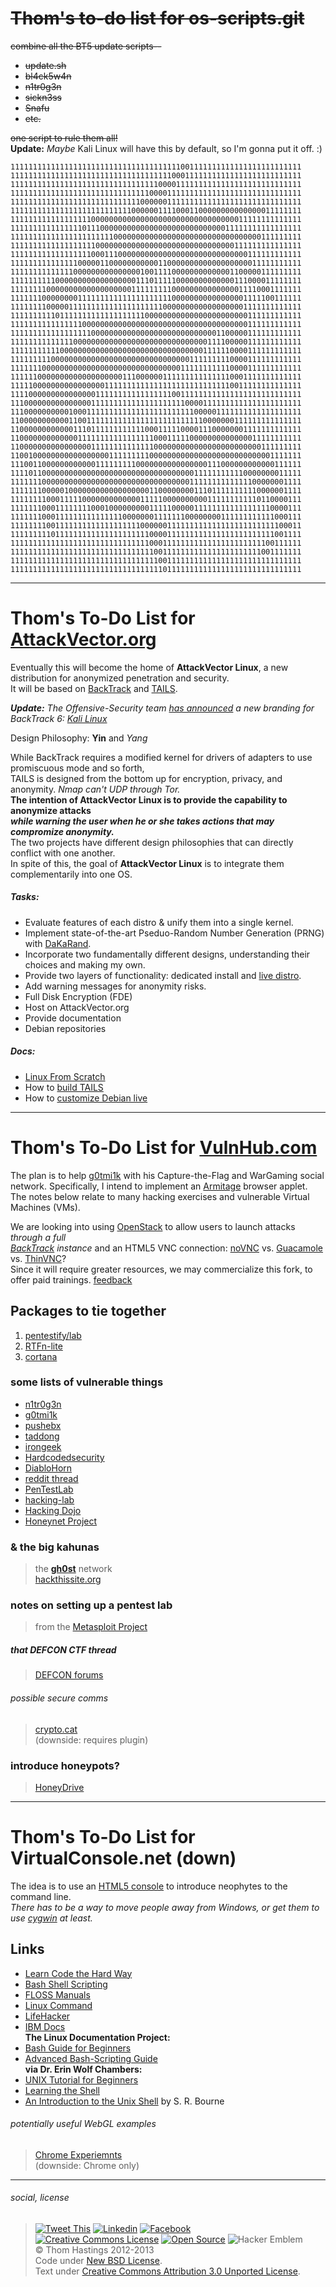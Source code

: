 ~~Thom's to-do list for os-scripts.git~~
========================================
~~combine all the BT5 update scripts--~~  
* ~~update.sh~~
* ~~bl4ck5w4n~~
* ~~n1tr0g3n~~
* ~~sickn3ss~~
* ~~Snafu~~
* ~~etc.~~  

~~one script to rule them all!~~  
**Update:** _Maybe_ Kali Linux will have this by default, so I'm gonna put it off. :)

    11111111111111111111111111111111111111001111111111111111111111111
    11111111111111111111111111111111111100011111111111111111111111111
    11111111111111111111111111111111100001111111111111111111111111111
    11111111111111111111111111111110000111111111111111111111111111111
    11111111111111111111111111111000000111111111111111111111111111111
    11111111111111111111111111100000011110001100000000000000011111111
    11111111111111111100000000000000000000000000000000011111111111111
    11111111111111110111000000000000000000000000000011111111111111111
    11111111111111111111111000000000000000000000000000000000111111111
    11111111111111111110000000000000000000000000000000111111111111111
    11111111111111111100011100000000000000000000000000000111111111111
    11111111111111100000110000000000011000000000000000000011111111111
    11111111111111000000000000000100111100000000000001100000111111111
    11111111110000000000000000001110111110000000000000111000011111111
    11111111000000000000000000011111111100000000000000011110001111111
    11111110000000011111111111111111111100000000000000001111100111111
    11111111000001111111111111111111110000000000000000001111111111111
    11111111110111111111111111111100000000000000000000000111111111111
    11111111111111110000000000000000000000000000000000000111111111111
    11111111111111111100000000000000000000000000001100000111111111111
    11111111111111000000000000000000000000000000111100000111111111111
    11111111111000000000000000000000000000000001111110000111111111111
    11111111100000000000000000000000000000001111111110000111111111111
    11111110000000000000000000000000000000111111111110000111111111111
    11111100000000000000000001110000001111111111111110001111111111111
    11111000000000000000011111111111111111111111111110011111111111111
    11110000000000000001111111111111111100111111111111111111111111111
    11100000000000000011111111111111111111100001111111111111111111111
    11100000000001000111111111111111111111111000001111111111111111111
    11000000000001100111111111111111111111111110000000111111111111111
    11000000000000111011111111111100011111000011100000001111111111111
    11000000000000011111111111111111000111110000000000000011111111111
    11000000000000000011111111111111000000000000000000000000111111111
    11001000000000000000001111111110000000000000000000000000001111111
    11100110000000000001111111110000000000000000111000000000000111111
    11110110000000000000000000000000000000000111111111110000000011111
    11111110000000000000000000000000000000001111111111111100000001111
    11111110000010000000000000000001100000000111011111111110000001111
    11111111000111110000000000000111110000000000111111111110110000111
    11111110001111111100010000000001111100000111111111111111110000111
    11111110001111111111111110000000111111100000000111111111111000111
    11111111001111111111111111111000000111111111111111111111111100011
    11111111101111111111111111111110000111111111111111111111111001111
    11111111111111111111111111111110001111111111111111111111100111111
    11111111111111111111111111111111001111111111111111111111001111111
    11111111111111111111111111111111100111111111111111111111111111111
    11111111111111111111111111111111110111111111111111111111111111111

--------------------------------------
Thom's To-Do List for [AttackVector.org](http://attackvector.org)
======================================
Eventually this will become the home of **AttackVector Linux**, a new distribution for anonymized penetration and security.  
It will be based on [BackTrack](http://www.backtrack-linux.org) and [TAILS](https://tails.boum.org).

_**Update:** The Offensive-Security team [has announced](http://www.offensive-security.com/offsec/backtrack-reborn-kali-linux/)
a new branding for BackTrack 6: [Kali Linux](http://www.backtrack-linux.org/backtrack/kali-a-teaser-into-the-future/)_

Design Philosophy: **Yin** and _Yang_  

While BackTrack requires a modified kernel for drivers of adapters to use promiscuous mode and so forth,  
TAILS is designed from the bottom up for encryption, privacy, and anonymity. _Nmap can't UDP through Tor._  
**The intention of AttackVector Linux is to provide the capability to anonymize attacks  
_while warning the user when he or she takes actions that may compromize anonymity._**  
The two projects have different design philosophies that can directly conflict with one another.  
In spite of this, the goal of **AttackVector Linux** is to integrate them complementarily into one OS.

##### Tasks:
* Evaluate features of each distro & unify them into a single kernel.
* Implement state-of-the-art Pseduo-Random Number Generation (PRNG) with [DaKaRand](http://dankaminsky.com/2012/08/15/dakarand/).
* Incorporate two fundamentally different designs, understanding their choices and making my own.
* Provide two layers of functionality: dedicated install and [live distro](http://www.irongeek.com/i.php?page=videos/portable-boot-devices-usb-cd-dvd).
* Add warning messages for anonymity risks.
* Full Disk Encryption (FDE)
* Host on AttackVector.org
* Provide documentation
* Debian repositories

##### Docs:
* [Linux From Scratch](http://www.linuxfromscratch.org)
* How to [build TAILS](https://tails.boum.org/contribute/build/)
* How to [customize Debian live](http://live.debian.net/manual/current/html/live-manual/customizing-contents.en.html)

---------------------------------
Thom's To-Do List for [VulnHub.com](http://vulnhub.com)
=================================
The plan is to help [g0tmi1k](http://g0tmi1k.blogspot.com) with his Capture-the-Flag and WarGaming social network.
Specifically, I intend to implement an [Armitage](http://fastandeasyhacking.com) browser applet.
The notes below relate to many hacking exercises and vulnerable Virtual Machines (VMs).

We are looking into using [OpenStack](http://www.openstack.org) to allow users to launch attacks _through a full  
[BackTrack](http://www.backtrack-linux.org) instance_ and an HTML5 VNC connection: [noVNC](http://kanaka.github.com/noVNC) vs. [Guacamole](http://guac-dev.org) vs. [ThinVNC](http://www.cybelesoft.com/thinvnc)?  
Since it will require greater resources, we may commercialize this fork, to offer paid trainings. [feedback](mailto:thom@attackvector.org)

## Packages to tie together
1. [pentestify/lab](https://github.com/pentestify/lab)
2. [RTFn-lite](https://github.com/theopolis/RTFn-lite)
3. [cortana](https://github.com/rsmudge/cortana-scripts)

### some lists of vulnerable things
* [n1tr0g3n](http://www.n1tr0g3n.com/?p=3538)
* [g0tmi1k](http://g0tmi1k.blogspot.com/2011/03/vulnerable-by-design.html)
* [pushebx](http://blog.pushebx.com/2011/03/penetration-testing-iso.html)
* [taddong](http://blog.taddong.com/2011/10/hacking-vulnerable-web-applications.html)
* [irongeek](http://irongeek.com/i.php?page=security/deliberately-insecure-web-applications-for-learning-web-app-security)
* [Hardcodedsecurity](http://www.hardcodedsecurity.com/2012/12/all-hands-on-sec.html)
* [DiabloHorn](http://diablohorn.wordpress.com/2012/12/08/portable-secure-pentest-virtual-lab/)
* [reddit thread](http://reddit.com/r/netsec/comments/102r4r/anything_like_exploitablelabscom_thats_freeopen)
* [PenTestLab](http://pentestlab.org/courses/penetration-testing-level-1)
* [hacking-lab](http://hacking-lab.com)
* [Hacking Dojo](http://hackingdojo.com/pentest-media)
* [Honeynet Project](http://honeynet.org/challenges)

### & the **big kahunas**
> the [**gh0st**](http://gh0st.net/wiki) network  
> [hackthissite.org](http://hackthissite.org)

### notes on setting up a pentest lab
> from the [Metasploit Project](http://metasploit.com/help/test-lab.jsp)

##### that DEFCON CTF thread
> [DEFCON forums](https://forum.defcon.org/showthread.php?t=13160)

###### possible secure comms
> [crypto.cat](https://github.com/cryptocat/cryptocat/wiki/Server-Deployment-Instructions)  
> (downside: requires plugin)

### introduce honeypots?
> [HoneyDrive](http://bruteforce.gr/honeydrive-desktop-released.html)

----------------------------------------
Thom's To-Do List for VirtualConsole.net (down)
========================================
The idea is to use an [HTML5 console](http://htmlfivewow.com/demos/terminal/terminal.html) to introduce neophytes to the command line.  
*There has to be a way to move people away from Windows, or get them to use [cygwin](http://cygwin.com) at least.*

## Links
* [Learn Code the Hard Way](http://cli.learncodethehardway.org/book/)
* [Bash Shell Scripting](http://www.aboutlinux.info/2005/10/10-seconds-guide-to-bash-shell.html)
* [FLOSS Manuals](http://en.flossmanuals.net/command-line/)
* [Linux Command](http://linuxcommand.org/)
* [LifeHacker](http://lifehacker.com/5633909/who-needs-a-mouse-learn-to-use-the-command-line-for-almost-anything)
* [IBM Docs](http://www.ibm.com/developerworks/library/l-lpic1-v3-103-1/)  
**The Linux Documentation Project:**
* [Bash Guide for Beginners](http://tldp.org/LDP/Bash-Beginners-Guide/html/)
* [Advanced Bash-Scripting Guide](http://tldp.org/LDP/abs/html/)  
**via Dr. Erin Wolf Chambers:**
* [UNIX Tutorial for Beginners](http://www.ee.surrey.ac.uk/Teaching/Unix/)
* [Learning the Shell](http://www.linuxcommand.org/learning_the_shell.php)
* [An Introduction to the Unix Shell](http://partmaps.org/era/unix/shell.html) by S. R. Bourne

###### potentially useful WebGL examples
> [Chrome Experiemnts](http://www.chromeexperiments.com/webgl)  
> (downside: Chrome only)

----------------------
###### social, license
> [![Tweet This](http://ampedstatus.org/wp-content/plugins/tweet-this/icons/en/twitter/tt-twitter-micro4.png)](https://twitter.com/intent/tweet?text=%40attackvector%20%40vulnhub%20%40thomhastings%20)
> [![Linkedin](http://www.hollybrady.com/bradyholly/wp-content/plugins/tweet-this/icons/en/linkedin/tt-linkedin-micro4.png)](http://linkedin.com/in/ThomHastings)
> [![Facebook](http://daviddegraw.org/wp-content/plugins/tweet-this/icons/tt-facebook-micro4.png)](http://facebook.com/thomg)  
> [![Creative Commons License](http://i.creativecommons.org/l/by/3.0/80x15.png)](http://creativecommons.org/licenses/by/3.0/)
> [![Open Source](http://www.ipol.im/static/badges/open-source.png)](http://opensource.org/licenses/BSD-3-Clause)
> ![Hacker Emblem](http://catb.org/hacker-emblem/hacker.png)  
> © Thom Hastings 2012-2013  
> Code under [New BSD License](http://opensource.org/licenses/BSD-3-Clause).  
> Text under [Creative Commons Attribution 3.0 Unported License](http://creativecommons.org/licenses/by/3.0/).
